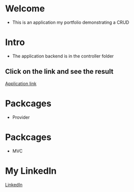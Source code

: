 # Welcome
* This is an application my portfolio demonstrating a CRUD
# Intro
* The application backend is in the controller folder


## Click on the link and see the result
[Application link](https://personal-finance-app-e298c.web.app/$FLUTTER_BASE_HREF#/home)

# Packcages
* Provider
# Packcages
* MVC

# My LinkedIn 
[LinkedIn](https://www.linkedin.com/in/marcelo-augusto-a60b6821a/)
